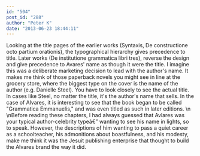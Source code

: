 ```yaml
---
id: "504"
post_id: "288"
author: "Peter K"
date: "2013-06-23 18:44:11"
---
```

Looking at the title pages of the earlier works (Syntaxis, De constructione octo partium orationis), the typographical hierarchy gives precedence to title. Later works (De institutione grammatica libri tres), reverse the design and give precedence to Avares' name as though it were the title. I imagine this was a deliberate marketing decision to lead with the author's name. It makes me think of those paperback novels you might see in line at the grocery store, where the biggest type on the cover is the name of the author (e.g. Danielle Steel). You have to look closely to see the actual title. In cases like Steel, no matter the title, it's the author's name that sells. In the case of Alvares, it is interesting to see that the book began to be called "Grammatica Emmanuelis," and was even titled as such in later editions. \n\nBefore reading these chapters, I had always guessed that Avlares was your typical author-celebrity typeâ€” wanting to see his name in lights, so to speak. However, the descriptions of him wanting to pass a quiet career as a schoolteacher, his admonitions about boastfulness, and his modesty, make me think it was the Jesuit publishing enterprise that thought to build the Alvares brand the way it did.
